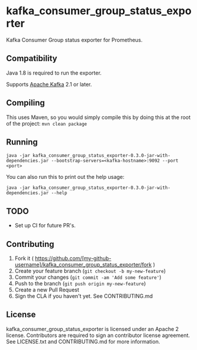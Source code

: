 # kafka_consumer_group_status_exporter
Kafka Consumer Group status exporter for Prometheus.

## Compatibility

Java 1.8 is required to run the exporter.

Supports [Apache Kafka](https://kafka.apache.org/) 2.1 or later.

## Compiling

This uses Maven, so you would simply compile this by doing this at the root of the project: `mvn clean package`

## Running

```
java -jar kafka_consumer_group_status_exporter-0.3.0-jar-with-dependencies.jar --bootstrap-servers=<kafka-hostname>:9092 --port <port>
```

You can also run this to print out the help usage:

```
java -jar kafka_consumer_group_status_exporter-0.3.0-jar-with-dependencies.jar --help
```

## TODO

* Set up CI for future PR's.

## Contributing

1. Fork it ( https://github.com/[my-github-username]/kafka_consumer_group_status_exporter/fork )
2. Create your feature branch (`git checkout -b my-new-feature`)
3. Commit your changes (`git commit -am 'Add some feature'`)
4. Push to the branch (`git push origin my-new-feature`)
5. Create a new Pull Request
6. Sign the CLA if you haven't yet. See CONTRIBUTING.md

## License

kafka_consumer_group_status_exporter is licensed under an Apache 2 license. Contributors are required to sign an contributor license agreement. See LICENSE.txt and CONTRIBUTING.md for more information.
